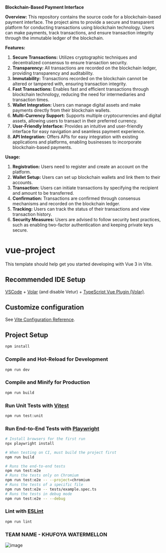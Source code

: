 **Blockchain-Based Payment Interface**

**Overview:**
This repository contains the source code for a blockchain-based payment interface. The project aims to provide a secure and transparent platform for conducting transactions using blockchain technology. Users can make payments, track transactions, and ensure transaction integrity through the immutable ledger of the blockchain.

**Features:**
1. **Secure Transactions:** Utilizes cryptographic techniques and decentralized consensus to ensure transaction security.
2. **Transparency:** All transactions are recorded on the blockchain ledger, providing transparency and auditability.
3. **Immutability:** Transactions recorded on the blockchain cannot be altered or tampered with, ensuring transaction integrity.
4. **Fast Transactions:** Enables fast and efficient transactions through blockchain technology, reducing the need for intermediaries and transaction times.
5. **Wallet Integration:** Users can manage digital assets and make payments directly from their blockchain wallets.
6. **Multi-Currency Support:** Supports multiple cryptocurrencies and digital assets, allowing users to transact in their preferred currency.
7. **User-Friendly Interface:** Provides an intuitive and user-friendly interface for easy navigation and seamless payment experience.
8. **API Integration:** Offers APIs for easy integration with existing applications and platforms, enabling businesses to incorporate blockchain-based payments.

**Usage:**
1. **Registration:** Users need to register and create an account on the platform.
2. **Wallet Setup:** Users can set up blockchain wallets and link them to their accounts.
3. **Transaction:** Users can initiate transactions by specifying the recipient and amount to be transferred.
4. **Confirmation:** Transactions are confirmed through consensus mechanisms and recorded on the blockchain ledger.
5. **Tracking:** Users can track the status of their transactions and view transaction history.
6. **Security Measures:** Users are advised to follow security best practices, such as enabling two-factor authentication and keeping private keys secure.


# vue-project

This template should help get you started developing with Vue 3 in Vite.

## Recommended IDE Setup

[VSCode](https://code.visualstudio.com/) + [Volar](https://marketplace.visualstudio.com/items?itemName=Vue.volar) (and disable Vetur) + [TypeScript Vue Plugin (Volar)](https://marketplace.visualstudio.com/items?itemName=Vue.vscode-typescript-vue-plugin).

## Customize configuration

See [Vite Configuration Reference](https://vitejs.dev/config/).

## Project Setup

```sh
npm install
```

### Compile and Hot-Reload for Development

```sh
npm run dev
```

### Compile and Minify for Production

```sh
npm run build
```

### Run Unit Tests with [Vitest](https://vitest.dev/)

```sh
npm run test:unit
```

### Run End-to-End Tests with [Playwright](https://playwright.dev)

```sh
# Install browsers for the first run
npx playwright install

# When testing on CI, must build the project first
npm run build

# Runs the end-to-end tests
npm run test:e2e
# Runs the tests only on Chromium
npm run test:e2e -- --project=chromium
# Runs the tests of a specific file
npm run test:e2e -- tests/example.spec.ts
# Runs the tests in debug mode
npm run test:e2e -- --debug
```

### Lint with [ESLint](https://eslint.org/)

```sh
npm run lint
```
### TEAM NAME - KHUFOYA WATERMELLON

![image](https://github.com/Vishal8700/Shielded-penni/assets/97828106/a9fbca55-3fe3-4bb2-aa68-15c8a9c676dd)

